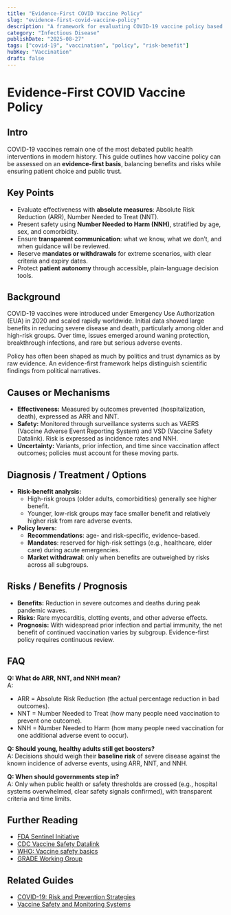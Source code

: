 ```yaml
---
title: "Evidence-First COVID Vaccine Policy"
slug: "evidence-first-covid-vaccine-policy"
description: "A framework for evaluating COVID-19 vaccine policy based on absolute risk, safety signals, and transparent choice."
category: "Infectious Disease"
publishDate: "2025-08-27"
tags: ["covid-19", "vaccination", "policy", "risk-benefit"]
hubKey: "Vaccination"
draft: false
---
```


# Evidence-First COVID Vaccine Policy

## Intro
COVID-19 vaccines remain one of the most debated public health interventions in modern history. This guide outlines how vaccine policy can be assessed on an **evidence-first basis**, balancing benefits and risks while ensuring patient choice and public trust.

## Key Points
- Evaluate effectiveness with **absolute measures**: Absolute Risk Reduction (ARR), Number Needed to Treat (NNT).  
- Present safety using **Number Needed to Harm (NNH)**, stratified by age, sex, and comorbidity.  
- Ensure **transparent communication**: what we know, what we don’t, and when guidance will be reviewed.  
- Reserve **mandates or withdrawals** for extreme scenarios, with clear criteria and expiry dates.  
- Protect **patient autonomy** through accessible, plain-language decision tools.

## Background
COVID-19 vaccines were introduced under Emergency Use Authorization (EUA) in 2020 and scaled rapidly worldwide. Initial data showed large benefits in reducing severe disease and death, particularly among older and high-risk groups. Over time, issues emerged around waning protection, breakthrough infections, and rare but serious adverse events.  

Policy has often been shaped as much by politics and trust dynamics as by raw evidence. An evidence-first framework helps distinguish scientific findings from political narratives.

## Causes or Mechanisms
- **Effectiveness:** Measured by outcomes prevented (hospitalization, death), expressed as ARR and NNT.  
- **Safety:** Monitored through surveillance systems such as VAERS (Vaccine Adverse Event Reporting System) and VSD (Vaccine Safety Datalink). Risk is expressed as incidence rates and NNH.  
- **Uncertainty:** Variants, prior infection, and time since vaccination affect outcomes; policies must account for these moving parts.  

## Diagnosis / Treatment / Options
- **Risk-benefit analysis:**  
  - High-risk groups (older adults, comorbidities) generally see higher benefit.  
  - Younger, low-risk groups may face smaller benefit and relatively higher risk from rare adverse events.  
- **Policy levers:**  
  - **Recommendations**: age- and risk-specific, evidence-based.  
  - **Mandates**: reserved for high-risk settings (e.g., healthcare, elder care) during acute emergencies.  
  - **Market withdrawal**: only when benefits are outweighed by risks across all subgroups.  

## Risks / Benefits / Prognosis
- **Benefits:** Reduction in severe outcomes and deaths during peak pandemic waves.  
- **Risks:** Rare myocarditis, clotting events, and other adverse effects.  
- **Prognosis:** With widespread prior infection and partial immunity, the net benefit of continued vaccination varies by subgroup. Evidence-first policy requires continuous review.  

## FAQ
**Q: What do ARR, NNT, and NNH mean?**  
A:  
- ARR = Absolute Risk Reduction (the actual percentage reduction in bad outcomes).  
- NNT = Number Needed to Treat (how many people need vaccination to prevent one outcome).  
- NNH = Number Needed to Harm (how many people need vaccination for one additional adverse event to occur).  

**Q: Should young, healthy adults still get boosters?**  
A: Decisions should weigh their **baseline risk** of severe disease against the known incidence of adverse events, using ARR, NNT, and NNH.  

**Q: When should governments step in?**  
A: Only when public health or safety thresholds are crossed (e.g., hospital systems overwhelmed, clear safety signals confirmed), with transparent criteria and time limits.  

## Further Reading
- [FDA Sentinel Initiative](https://www.fda.gov/safety/fdas-sentinel-initiative)  
- [CDC Vaccine Safety Datalink](https://www.cdc.gov/vaccine-safety/ensuringsafety/monitoring/vsd/index.html)  
- [WHO: Vaccine safety basics](https://vaccine-safety-training.org/)  
- [GRADE Working Group](https://www.gradeworkinggroup.org/)  

## Related Guides
- [COVID-19: Risk and Prevention Strategies](/guides/covid-19-prevention)  
- [Vaccine Safety and Monitoring Systems](/guides/vaccine-safety)  
